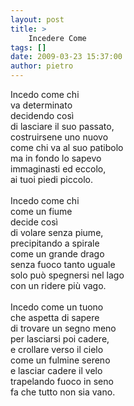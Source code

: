 ```yaml
---
layout: post
title: >
    Incedere Come
tags: []
date: 2009-03-23 15:37:00
author: pietro
---
```

Incedo come chi<br/>va determinato<br/>decidendo così<br/>di lasciare il suo passato,<br/>costruirsene uno nuovo<br/>come chi va al suo patibolo<br/>ma in fondo lo sapevo<br/>immaginasti ed eccolo,<br/>ai tuoi piedi piccolo.<br/><br/>Incedo come chi<br/>come un fiume<br/>decide così<br/>di volare senza piume,<br/>precipitando a spirale<br/>come un grande drago<br/>senza fuoco tanto uguale<br/>solo può spegnersi nel lago<br/>con un ridere più vago.<br/><br/>Incedo come un tuono<br/>che aspetta di sapere<br/>di trovare un segno meno<br/>per lasciarsi poi cadere,<br/>e crollare verso il cielo<br/>come un fulmine sereno<br/>e lasciar cadere il velo<br/>trapelando fuoco in seno<br/>fa che tutto non sia vano.
